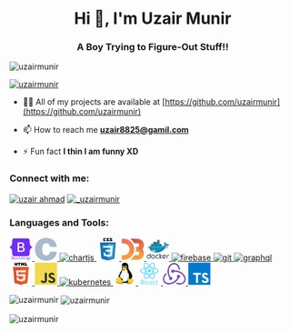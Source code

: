 <h1 align="center">Hi 👋, I'm Uzair Munir</h1>
<h3 align="center">A Boy Trying to Figure-Out Stuff!!</h3>

<p align="left"> <img src="https://komarev.com/ghpvc/?username=uzairmunir&label=Profile%20views&color=0e75b6&style=flat" alt="uzairmunir" /> </p>

<p align="left"> <a href="https://github.com/ryo-ma/github-profile-trophy"><img src="https://github-profile-trophy.vercel.app/?username=uzairmunir" alt="uzairmunir" /></a> </p>

- 👨‍💻 All of my projects are available at [https://github.com/uzairmunir](https://github.com/uzairmunir)

- 📫 How to reach me **uzair8825@gamil.com**

- ⚡ Fun fact **I thin I am funny XD**

<h3 align="left">Connect with me:</h3>
<p align="left">
<a href="https://fb.com/uzair ahmad" target="blank"><img align="center" src="https://cdn.jsdelivr.net/npm/simple-icons@3.0.1/icons/facebook.svg" alt="uzair ahmad" height="30" width="40" /></a>
<a href="https://instagram.com/_uzairmunir" target="blank"><img align="center" src="https://cdn.jsdelivr.net/npm/simple-icons@3.0.1/icons/instagram.svg" alt="_uzairmunir" height="30" width="40" /></a>
</p>

<h3 align="left">Languages and Tools:</h3>
<p align="left"> <a href="https://getbootstrap.com" target="_blank"> <img src="https://raw.githubusercontent.com/devicons/devicon/master/icons/bootstrap/bootstrap-plain-wordmark.svg" alt="bootstrap" width="40" height="40"/> </a> <a href="https://www.cprogramming.com/" target="_blank"> <img src="https://raw.githubusercontent.com/devicons/devicon/master/icons/c/c-original.svg" alt="c" width="40" height="40"/> </a> <a href="https://www.chartjs.org" target="_blank"> <img src="https://www.chartjs.org/media/logo-title.svg" alt="chartjs" width="40" height="40"/> </a> <a href="https://www.w3schools.com/css/" target="_blank"> <img src="https://raw.githubusercontent.com/devicons/devicon/master/icons/css3/css3-original-wordmark.svg" alt="css3" width="40" height="40"/> </a> <a href="https://d3js.org/" target="_blank"> <img src="https://raw.githubusercontent.com/devicons/devicon/master/icons/d3js/d3js-original.svg" alt="d3js" width="40" height="40"/> </a> <a href="https://www.docker.com/" target="_blank"> <img src="https://raw.githubusercontent.com/devicons/devicon/master/icons/docker/docker-original-wordmark.svg" alt="docker" width="40" height="40"/> </a> <a href="https://firebase.google.com/" target="_blank"> <img src="https://www.vectorlogo.zone/logos/firebase/firebase-icon.svg" alt="firebase" width="40" height="40"/> </a> <a href="https://git-scm.com/" target="_blank"> <img src="https://www.vectorlogo.zone/logos/git-scm/git-scm-icon.svg" alt="git" width="40" height="40"/> </a> <a href="https://graphql.org" target="_blank"> <img src="https://www.vectorlogo.zone/logos/graphql/graphql-icon.svg" alt="graphql" width="40" height="40"/> </a> <a href="https://www.w3.org/html/" target="_blank"> <img src="https://raw.githubusercontent.com/devicons/devicon/master/icons/html5/html5-original-wordmark.svg" alt="html5" width="40" height="40"/> </a> <a href="https://developer.mozilla.org/en-US/docs/Web/JavaScript" target="_blank"> <img src="https://raw.githubusercontent.com/devicons/devicon/master/icons/javascript/javascript-original.svg" alt="javascript" width="40" height="40"/> </a> <a href="https://kubernetes.io" target="_blank"> <img src="https://www.vectorlogo.zone/logos/kubernetes/kubernetes-icon.svg" alt="kubernetes" width="40" height="40"/> </a> <a href="https://www.linux.org/" target="_blank"> <img src="https://raw.githubusercontent.com/devicons/devicon/master/icons/linux/linux-original.svg" alt="linux" width="40" height="40"/> </a> <a href="https://reactjs.org/" target="_blank"> <img src="https://raw.githubusercontent.com/devicons/devicon/master/icons/react/react-original-wordmark.svg" alt="react" width="40" height="40"/> </a> <a href="https://redux.js.org" target="_blank"> <img src="https://raw.githubusercontent.com/devicons/devicon/master/icons/redux/redux-original.svg" alt="redux" width="40" height="40"/> </a> <a href="https://www.typescriptlang.org/" target="_blank"> <img src="https://raw.githubusercontent.com/devicons/devicon/master/icons/typescript/typescript-original.svg" alt="typescript" width="40" height="40"/> </a> </p>

<p><img align="left" src="https://github-readme-stats.vercel.app/api/top-langs?username=uzairmunir&show_icons=true&locale=en&layout=compact" alt="uzairmunir" /></p>

<p>&nbsp;<img align="center" src="https://github-readme-stats.vercel.app/api?username=uzairmunir&show_icons=true&locale=en" alt="uzairmunir" /></p>

<p><img align="center" src="https://github-readme-streak-stats.herokuapp.com/?user=uzairmunir&" alt="uzairmunir" /></p>
